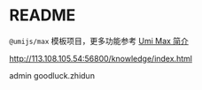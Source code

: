 # README

`@umijs/max` 模板项目，更多功能参考 [Umi Max 简介](https://umijs.org/docs/max/introduce)

http://113.108.105.54:56800/knowledge/index.html

admin goodluck.zhidun
